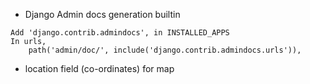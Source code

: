 - Django Admin docs generation builtin
```
Add 'django.contrib.admindocs', in INSTALLED_APPS
In urls,                   
    path('admin/doc/', include('django.contrib.admindocs.urls')),

```
- location field (co-ordinates) for map
